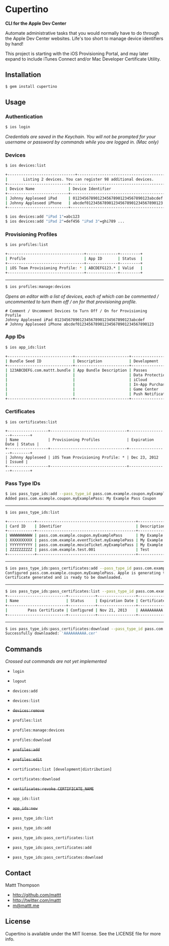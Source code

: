 # Cupertino
**CLI for the Apple Dev Center**

Automate administrative tasks that you would normally have to do through the Apple Dev Center websites. Life's too short to manage device identifiers by hand!

This project is starting with the iOS Provisioning Portal, and may later expand to include iTunes Connect and/or Mac Developer Certificate Utility.

## Installation

```sh
$ gem install cupertino
```

## Usage

### Authentication

```sh
$ ios login
```

_Credentials are saved in the Keychain. You will not be prompted for your username or password by commands while you are logged in. (Mac only)_

### Devices

```sh
$ ios devices:list

+------------------------------+---------------------------------------+
|       Listing 2 devices. You can register 98 additional devices.     |
+---------------------------+------------------------------------------+
| Device Name               | Device Identifier                        |
+---------------------------+------------------------------------------+
| Johnny Appleseed iPad     | 0123456789012345678901234567890123abcdef |
| Johnny Appleseed iPhone   | abcdef0123456789012345678901234567890123 |
+---------------------------+------------------------------------------+

$ ios devices:add "iPad 1"=abc123
$ ios devices:add "iPad 2"=def456 "iPad 3"=ghi789 ...
```

### Provisioning Profiles

```sh
$ ios profiles:list

+----------------------------------+--------------+---------+
| Profile                          | App ID       | Status  |
+----------------------------------+--------------+---------+
| iOS Team Provisioning Profile: * | ABCDEFG123.* | Valid   |
+----------------------------------+--------------+---------+
```

---

```sh
$ ios profiles:manage:devices
```

_Opens an editor with a list of devices, each of which can be commented / uncommented to turn them off / on for that provisioning profile._

```
# Comment / Uncomment Devices to Turn Off / On for Provisioning Profile
Johnny Appleseed iPad 0123456789012345678901234567890123abcdef
# Johnny Appleseed iPhone abcdef0123456789012345678901234567890123
```

### App IDs

```sh
$ ios app_ids:list

+-----------------------------+------------------------+-------------------+-------------------+
| Bundle Seed ID              | Description            | Development       | Distribution      |
+-----------------------------+------------------------+-------------------+-------------------+
| 123ABCDEFG.com.mattt.bundle | App Bundle Description | Passes            | Passes            |
|                             |                        | Data Protection   | Data Protection   |
|                             |                        | iCloud            | iCloud            |
|                             |                        | In-App Purchase   | In-App Purchase   |
|                             |                        | Game Center       | Game Center       |
|                             |                        | Push Notification | Push Notification |
+-----------------------------+------------------------+-------------------+-------------------+
```

### Certificates

```
$ ios certificates:list

+------------------+----------------------------------+-----------------+--------+
| Name             | Provisioning Profiles            | Expiration Date | Status |
+------------------+----------------------------------+-----------------+--------+
| Johnny Appleseed | iOS Team Provisioning Profile: * | Dec 23, 2012    | Issued |
+------------------+----------------------------------+-----------------+--------+
```

### Pass Type IDs

```sh
$ ios pass_type_ids:add --pass_type_id pass.com.example.coupon.myExamplePass --description "My Example Pass Coupon"
Added pass.com.example.coupon.myExamplePass: My Example Pass Coupon
```

---

```sh
$ ios pass_type_ids:list

+------------+--------------------------------------------+------------------------------+-------------------+
| Card ID    | Identifier                                 | Description                  | Pass Certificates |
+------------+--------------------------------------------+------------------------------+-------------------+
| WWWWWWWWWW | pass.com.example.coupon.myExamplePass      | My Example Pass Coupon       | None              |
| XXXXXXXXXX | pass.com.example.eventTicket.myExamplePass | My Example Pass Event Ticket | Pass Certificate  |
| YYYYYYYYYY | pass.com.example.movieTicket.myExamplePass | My Example Pass Movie Ticket | Pass Certificate  |
| ZZZZZZZZZZ | pass.com.example.test.001                  | Test                         | Pass Certificate  |
+------------+--------------------------------------------+------------------------------+-------------------+
```

---

```sh
$ ios pass_type_ids:pass_certificates:add --pass_type_id pass.com.example.coupon.myExamplePass --csr_path _path/to/csr_
Configured pass.com.example.coupon.myExamplePass. Apple is generating the certificate...
Certificate generated and is ready to be downloaded.
```

---

```sh
$ ios pass_type_ids:pass_certificates:list --pass_type_id pass.com.example.coupon.myExamplePass
+--------------------------+------------+-----------------+----------------+
| Name                     | Status     | Expiration Date | Certificate ID |
+--------------------------+------------+-----------------+----------------+
|         Pass Certificate | Configured | Nov 21, 2013    | AAAAAAAAAA     |
+--------------------------+------------+-----------------+----------------+
```

---

```sh
$ ios pass_type_ids:pass_certificates:download --pass_type_id pass.com.example.coupon.myExamplePass --cert_id AAAAAAAAAA
Successfully downloaded: 'AAAAAAAAAA.cer'
```

## Commands

_Crossed out commands are not yet implemented_

- `login`
- `logout`

- `devices:add`
- `devices:list`
- ~~`devices:remove`~~

- `profiles:list`
- `profiles:manage:devices`
- `profiles:download`
- ~~`profiles:add`~~
- ~~`profiles:edit`~~

- `certificates:list [development|distribution]`
- `certificates:download`
- ~~`certificates:revoke CERTIFICATE_NAME`~~

- `app_ids:list`
- ~~`app_ids:new`~~

- `pass_type_ids:list`
- `pass_type_ids:add`
- `pass_type_ids:pass_certificates:list`
- `pass_type_ids:pass_certificates:add`
- `pass_type_ids:pass_certificates:download`

## Contact

Mattt Thompson

- http://github.com/mattt
- http://twitter.com/mattt
- m@mattt.me

## License

Cupertino is available under the MIT license. See the LICENSE file for more info.
